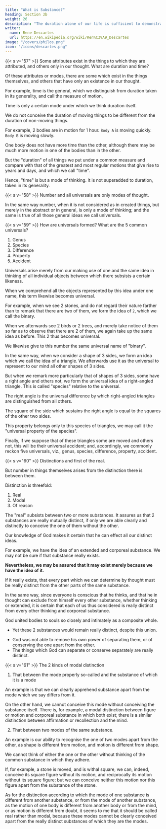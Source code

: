 ```yaml
---
title: "What is Substance?"
heading: Section 3b
weight: 26
description: "The duration alone of our life is sufficient to demonstrate the existence of God"
writer:
  name: Rene Descartes
  url: https://en.wikipedia.org/wiki/Ren%C3%A9_Descartes
image: "/covers/philos.png"
icon: "/icons/descartes.png"
---
```



{{< s v="57" >}} Some attributes exist in the things to which they are attributed, and others only in our thought. What are duration and time?

Of these attributes or modes, there are some which exist in the things themselves, and others that have only an existence in our thought.

For example, time is the general, which we distinguish from duration taken in its generality, and call the measure of motion,

Time is only a certain mode under which we think duration itself. 

We do not conceive the duration of moving things to be different from the duration of non-moving things.

For example, 2 bodies are in motion for 1 hour. `Body A` is moving quickly. `Body B` is moving slowly.

One body does not have more time than the other, although there may be much more motion in one of the bodies than in the other. 

But the "duration" of all things we put under a common measure and compare with that of the greatest and most regular motions that give rise to years and days, and which we call "time".

Hence, "time" is but a mode of thinking. It is not superadded to duration, taken in its generality.


{{< s v="58" >}} Number and all universals are only modes of thought.

In the same way number, when it is not considered as in created things, but merely in the abstract or in general, is only a mode of thinking; and the same is true of all those general ideas we call universals.


{{< s v="59" >}} How are universals formed? What are the 5 common universals?

1. Genus
2. Species
3. Difference
4. Property
5. Accident

Universals arise merely from our making use of one and the same idea in thinking of all individual objects between which there subsists a certain likeness. 

When we comprehend all the objects represented by this idea under one name, this term likewise becomes universal.

For example, when we see 2 stones, and do not regard their nature farther than to remark that there are two of them, we form the idea of `2`, which we call the binary.

When we afterwards see 2 birds or 2 trees, and merely take notice of them so far as to observe that there are 2 of them, we again take up the same idea as before. This 2 thus becomes universal.

We likewise give to this number the same universal name of "binary". 

In the same way, when we consider a shape of 3 sides, we form an idea which we call the idea of a triangle. We afterwards use it as the universal to represent to our mind all other shapes of 3 sides. 

But when we remark more particularly that of shapes of 3 sides, some have a right angle and others not, we form the universal idea of a right-angled triangle. This is called "species" relative to the universal. 

The right angle is the universal difference by which right-angled triangles are distinguished from all others.

The square of the side which sustains the right angle is equal to the squares of the other two sides. 

This property belongs only to this species of triangles, we may call it the "universal property of the species". 

Finally, if we suppose that of these triangles some are moved and others not, this will be their universal accident; and, accordingly, we commonly reckon five universals, viz., genus, species, difference, property, accident.


{{< s v="60" >}}  Distinctions and first of the real.

But number in things themselves arises from the distinction there is between them. 

Distinction is threefold:

1. Real
2. Modal
3. Of reason

The "real" subsists between two or more substances. It assures us that 2 substances are really mutually distinct, if only we are able clearly and distinctly to conceive the one of them without the other. 

Our knowledge of God makes it certain that he can effect all our distinct ideas.

For example, we have the idea of an extended and corporeal substance. We may not be sure if that substance really exists. 

**Nevertheless, we may be assured that it may exist merely because we have the idea of it.**

If it really exists, that every part which we can determine by thought must be really distinct from the other parts of the same substance.

In the same way, since everyone is conscious that he thinks, and that he in thought can exclude from himself every other substance, whether thinking or extended, it is certain that each of us thus considered is really distinct from every other thinking and corporeal substance. 

God united bodies to souls so closely and intimately as a composite whole. 
<!-- that it was impossible to form a more  union, and thus made ,  -->
- Yet these 2 substances would remain really distinct, despite this union.
<!-- ; for with whatever tie God connected them,  -->
- God was not able to remove his own power of separating them, or of conserving the one apart from the other.
- The things which God can separate or conserve separately are really distinct.


{{< s v="61" >}} The 2 kinds of modal distinction

1. That between the mode properly so-called and the substance of which it is a mode

An example is that we can clearly apprehend substance apart from the mode which we say differs from it. 

On the other hand, we cannot conceive this mode without conceiving the substance itself. There is, for example, a modal distinction between figure or motion and corporeal substance in which both exist; there is a similar distinction between affirmation or recollection and the mind. 

2. That between two modes of the same substance. 

An example is our ability to recognise the one of two modes apart from the other, as shape is different from motion, and motion is different from shape. 

We cannot think of either the one or the other without thinking of the common substance in which they adhere.

If, for example, a stone is moved, and is withal square, we can, indeed, conceive its square figure without its motion, and reciprocally its motion without its square figure; but we can conceive neither this motion nor this figure apart from the substance of the stone.

As for the distinction according to which the mode of one substance is different from another substance, or from the mode of another substance, as the motion of one body is different from another body or from the mind, or as motion is different from doubt, it seems to me that it should be called real rather than modal, because these modes cannot be clearly conceived apart from the really distinct substances of which they are the modes.
